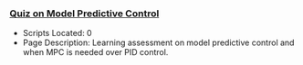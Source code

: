 ### [Quiz on Model Predictive Control](https://www.apmonitor.com/pdc/index.php/Main/QuizModelPredictiveControl)
- Scripts Located: 0
- Page Description: Learning assessment on model predictive control and when MPC is needed over PID control.
